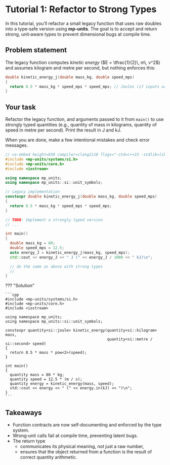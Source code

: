 # Tutorial 1: Refactor to Strong Types

In this tutorial, you’ll refactor a small legacy function that uses raw doubles into a
type‑safe version using **mp-units**. The goal is to accept and return strong, unit‑aware
types to prevent dimensional bugs at compile time.

## Problem statement

The legacy function computes _kinetic energy_ ($E = \tfrac{1}{2}\, m\, v^2$) and assumes
kilogram and metre per second, but nothing enforces this:


```cpp
double kinetic_energy_j(double mass_kg, double speed_mps)
{
  return 0.5 * mass_kg * speed_mps * speed_mps; // Joules (if inputs are indeed kg and m/s)
}
```

## Your task

Refactor the legacy function, and arguments passed to it from `main()` to use strongly
typed quantities (e.g., quantity of mass in kilograms, quantity of speed in metre
per second). Print the result in J and kJ.

When you are done, make a few intentional mistakes and check error messages.

```cpp
// ce-embed height=650 compiler=clang2110 flags="-std=c++23 -stdlib=libc++ -O3"
#include <mp-units/systems/si.h>
#include <mp-units/core.h>
#include <iostream>

using namespace mp_units;
using namespace mp_units::si::unit_symbols;

// Legacy implementation
constexpr double kinetic_energy_j(double mass_kg, double speed_mps)
{
  return 0.5 * mass_kg * speed_mps * speed_mps;
}

// TODO: Implement a strongly typed version
// ...

int main()
{
  double mass_kg = 80;
  double speed_mps = 12.5;
  auto energy_J = kinetic_energy_j(mass_kg, speed_mps);
  std::cout << energy_J << " J (" << energy_J / 1000 << " kJ)\n";

  // do the same as above with strong types
  //
}
```

??? "Solution"

    ```cpp
    #include <mp-units/systems/si.h>
    #include <mp-units/core.h>
    #include <iostream>

    using namespace mp_units;
    using namespace mp_units::si::unit_symbols;

    constexpr quantity<si::joule> kinetic_energy(quantity<si::kilogram> mass,
                                                 quantity<si::metre / si::second> speed)
    {
      return 0.5 * mass * pow<2>(speed);
    }

    int main()
    {
      quantity mass = 80 * kg;
      quantity speed = 12.5 * (m / s);
      quantity energy = kinetic_energy(mass, speed);
      std::cout << energy << " (" << energy.in(kJ) << ")\n";
    }
    ```

## Takeaways

- Function contracts are now self‑documenting and enforced by the type system.
- Wrong‑unit calls fail at compile time, preventing latent bugs.
- The return type
    - communicates its physical meaning, not just a raw number,
    - ensures that the object returned from a function is the result of correct quantity arithmetic.
